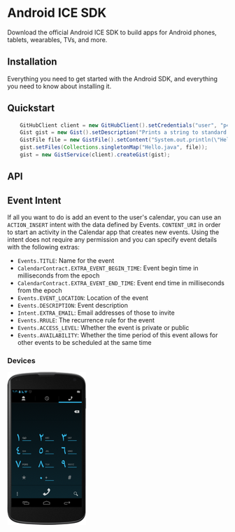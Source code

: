 
# Android ICE SDK

Download the official Android ICE SDK to build apps for Android phones, tablets, wearables, TVs, and more.

## Installation

Everything you need to get started with the Android SDK, and everything you need to know about installing it.

## Quickstart

```java
    GitHubClient client = new GitHubClient().setCredentials("user", "p4ssw0rd");
    Gist gist = new Gist().setDescription("Prints a string to standard out");
    GistFile file = new GistFile().setContent("System.out.println(\"Hello World\");");
    gist.setFiles(Collections.singletonMap("Hello.java", file));
    gist = new GistService(client).createGist(gist);
```
## API

## Event Intent

If all you want to do is add an event to the user's calendar, you can use an `ACTION_INSERT` intent with the data defined by Events.
`CONTENT_URI` in order to start an activity in the Calendar app that creates new events.
Using the intent does not require any permission and you can specify event details with the following extras:

- `Events.TITLE`: Name for the event
- `CalendarContract.EXTRA_EVENT_BEGIN_TIME`: Event begin time in milliseconds from the epoch
- `CalendarContract.EXTRA_EVENT_END_TIME`: Event end time in milliseconds from the epoch
- `Events.EVENT_LOCATION`: Location of the event
- `Events.DESCRIPTION`: Event description
- `Intent.EXTRA_EMAIL`: Email addresses of those to invite
- `Events.RRULE`: The recurrence rule for the event
- `Events.ACCESS_LEVEL`: Whether the event is private or public
- `Events.AVAILABILITY`: Whether the time period of this event allows for other events to be scheduled at the same time

### Devices

![RTL](/images/jb-rtl-arabic-n4.png)